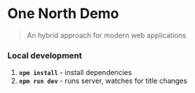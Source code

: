# One North Demo
> An hybrid approach for modern web applications

### Local development
1. __`npm install`__ - install dependencies
1. __`npm run dev`__ - runs server, watches for title changes
